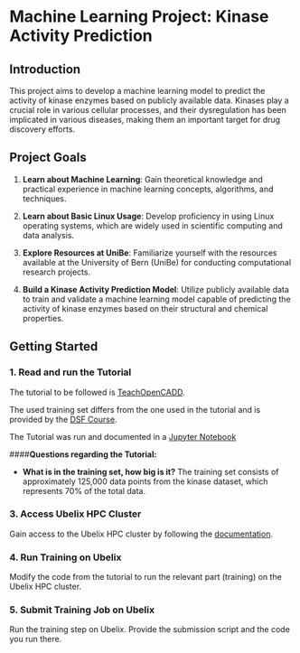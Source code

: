 # Machine Learning Project: Kinase Activity Prediction

## Introduction

This project aims to develop a machine learning model to predict the activity of kinase enzymes based on publicly available data. Kinases play a crucial role in various cellular processes, and their dysregulation has been implicated in various diseases, making them an important target for drug discovery efforts.

## Project Goals

1. **Learn about Machine Learning**: Gain theoretical knowledge and practical experience in machine learning concepts, algorithms, and techniques.

2. **Learn about Basic Linux Usage**: Develop proficiency in using Linux operating systems, which are widely used in scientific computing and data analysis.

3. **Explore Resources at UniBe**: Familiarize yourself with the resources available at the University of Bern (UniBe) for conducting computational research projects.

4. **Build a Kinase Activity Prediction Model**: Utilize publicly available data to train and validate a machine learning model capable of predicting the activity of kinase enzymes based on their structural and chemical properties.

## Getting Started

### 1. Read and run the Tutorial

The tutorial to be followed is [TeachOpenCADD](https://projects.volkamerlab.org/teachopencadd/talktorials/T022_ligand_based_screening_neural_network.html).

The used training set differs from the one used in the tutorial and is provided by the [DSF Course](https://cloud-new.gdb.tools/index.php/s/ZfZM7itQf3rm6Sw).

The Tutorial was run and documented in a [Jupyter Notebook](Tutorial.ipynb)

####**Questions regarding the Tutorial:**
- **What is in the training set, how big is it?**  The training set consists of approximately 125,000 data points from the kinase dataset, which represents 70% of the total data.
### 3. Access Ubelix HPC Cluster
Gain access to the Ubelix HPC cluster by following the [documentation](https://hpc-unibe-ch.github.io/).


### 4. Run Training on Ubelix
Modify the code from the tutorial to run the relevant part (training) on the Ubelix HPC cluster. 

### 5. Submit Training Job on Ubelix
Run the training step on Ubelix. Provide the submission script and the code you run there.
